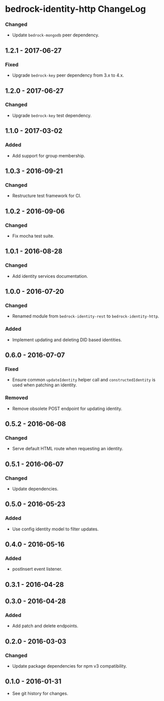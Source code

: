 # bedrock-identity-http ChangeLog

### Changed
- Update `bedrock-mongodb` peer dependency.

## 1.2.1 - 2017-06-27

### Fixed
- Upgrade `bedrock-key` peer dependency from 3.x to 4.x.

## 1.2.0 - 2017-06-27

### Changed
- Upgrade `bedrock-key` test dependency.

## 1.1.0 - 2017-03-02

### Added
- Add support for group membership.

## 1.0.3 - 2016-09-21

### Changed
- Restructure test framework for CI.

## 1.0.2 - 2016-09-06

### Changed
- Fix mocha test suite.

## 1.0.1 - 2016-08-28

### Changed
- Add identity services documentation.

## 1.0.0 - 2016-07-20

### Changed
- Renamed module from `bedrock-identity-rest` to `bedrock-identity-http`.

### Added
- Implement updating and deleting DID based identities.

## 0.6.0 - 2016-07-07

### Fixed
- Ensure common `updateIdentity` helper call and
  `constructedIdentity` is used when patching an identity.

### Removed
- Remove obsolete POST endpoint for updating identity.

## 0.5.2 - 2016-06-08

### Changed
- Serve default HTML route when requesting an identity.

## 0.5.1 - 2016-06-07

### Changed
- Update dependencies.

## 0.5.0 - 2016-05-23

### Added
- Use config identity model to filter updates.

## 0.4.0 - 2016-05-16

### Added
- postInsert event listener.

## 0.3.1 - 2016-04-28

## 0.3.0 - 2016-04-28

### Added
- Add patch and delete endpoints.

## 0.2.0 - 2016-03-03

### Changed
- Update package dependencies for npm v3 compatibility.

## 0.1.0 - 2016-01-31

- See git history for changes.

